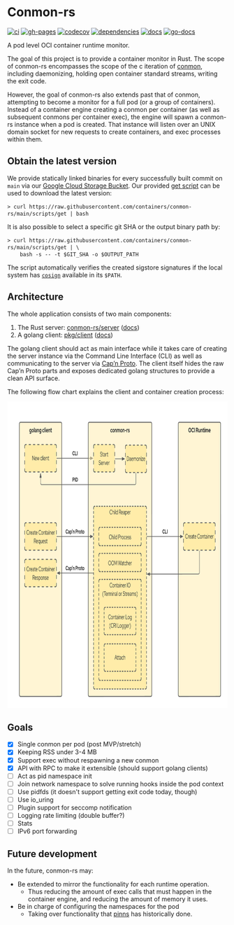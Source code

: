 # Conmon-rs

[![ci](https://github.com/containers/conmon-rs/workflows/ci/badge.svg)](https://github.com/containers/conmon-rs/actions)
[![gh-pages](https://github.com/containers/conmon-rs/workflows/gh-pages/badge.svg)](https://github.com/containers/conmon-rs/actions)
[![codecov](https://codecov.io/gh/containers/conmon-rs/branch/main/graph/badge.svg)](https://codecov.io/gh/containers/conmon-rs)
[![dependencies](https://deps.rs/repo/github/containers/conmon-rs/status.svg)](https://deps.rs/repo/github/containers/conmon-rs)
[![docs](https://img.shields.io/badge/docs-main-blue.svg)](https://containers.github.io/conmon-rs/conmonrs/index.html)
[![go-docs](https://godoc.org/github.com/containers/conmon-rs?status.svg)](https://pkg.go.dev/github.com/containers/conmon-rs/pkg/client)

A pod level OCI container runtime monitor.

The goal of this project is to provide a container monitor in Rust. The scope of conmon-rs encompasses the scope of the c iteration of
[conmon](https://github.com/containers/conmon), including daemonizing, holding open container standard streams, writing the exit code.

However, the goal of conmon-rs also extends past that of conmon, attempting to become a monitor for a full pod (or a group of containers).
Instead of a container engine creating a conmon per container (as well as subsequent conmons per container exec), the engine
will spawn a conmon-rs instance when a pod is created. That instance will listen over an UNIX domain socket for new requests to
create containers, and exec processes within them.

## Obtain the latest version

We provide statically linked binaries for every successfully built commit on
`main` via our [Google Cloud Storage Bucket][bucket]. Our provided [get
script](scripts/get) can be used to download the latest version:

```console
> curl https://raw.githubusercontent.com/containers/conmon-rs/main/scripts/get | bash
```

It is also possible to select a specific git SHA or the output binary path by:

```console
> curl https://raw.githubusercontent.com/containers/conmon-rs/main/scripts/get | \
    bash -s -- -t $GIT_SHA -o $OUTPUT_PATH
```

The script automatically verifies the created sigstore signatures if the local
system has [`cosign`](https://github.com/sigstore/cosign) available in its
`$PATH`.

[bucket]: https://console.cloud.google.com/storage/browser/cri-o/conmon-rs

## Architecture

The whole application consists of two main components:

1. The Rust server: [conmon-rs/server](./conmon-rs/server) ([docs](https://containers.github.io/conmon-rs/conmon/struct.Server.html))
1. A golang client: [pkg/client](./pkg/client) ([docs](https://pkg.go.dev/github.com/containers/conmon-rs/pkg/client#ConmonClient))

The golang client should act as main interface while it takes care of creating
the server instance via the Command Line Interface (CLI) as well as
communicating to the server via [Cap’n Proto](https://capnproto.org). The client
itself hides the raw Cap’n Proto parts and exposes dedicated golang structures
to provide a clean API surface.

The following flow chart explains the client and container creation process:

<p align="center"><img src=".github/img/conmon-rs.png" height=700 width=auto></p>

## Goals

- [x] Single conmon per pod (post MVP/stretch)
- [x] Keeping RSS under 3-4 MB
- [x] Support exec without respawning a new conmon
- [x] API with RPC to make it extensible (should support golang clients)
- [ ] Act as pid namespace init
- [ ] Join network namespace to solve running hooks inside the pod context
- [ ] Use pidfds (it doesn't support getting exit code today, though)
- [ ] Use io_uring
- [ ] Plugin support for seccomp notification
- [ ] Logging rate limiting (double buffer?)
- [ ] Stats
- [ ] IPv6 port forwarding

## Future development

In the future, conmon-rs may:

- Be extended to mirror the functionality for each runtime operation.
  - Thus reducing the amount of exec calls that must happen in the container
    engine, and reducing the amount of memory it uses.
- Be in charge of configuring the namespaces for the pod
  - Taking over functionality that
    [pinns](https://github.com/cri-o/cri-o/tree/main/pinns) has historically
    done.
